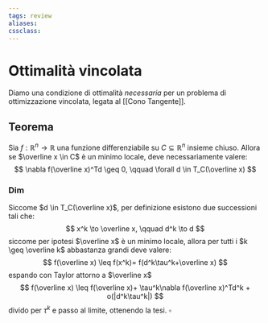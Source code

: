 ```yaml
---
tags: review
aliases:
cssclass:
---
```

 
# Ottimalità vincolata
Diamo una condizione di ottimalità _necessaria_ per un problema di ottimizzazione vincolata, legata al [[Cono Tangente]].

## Teorema
Sia $f : \mathbb{R}^n \to \mathbb{R}$ una funzione differenziabile su $C\subseteq \mathbb{R}^n$ insieme chiuso. Allora se $\overline x \in C$ è un minimo locale, deve necessariamente valere:
$$
\nabla f(\overline x)^Td \geq 0, \qquad \forall d \in T_C(\overline x)
$$
### Dim
Siccome $d \in T_C(\overline x)$, per definizione esistono due successioni tali che:
$$
x^k \to \overline x, \qquad d^k \to d
$$
siccome per ipotesi $\overline x$ è un minimo locale, allora per tutti i $k \geq \overline k$ abbastanza grandi deve valere:
$$
f(\overline x) \leq f(x^k)= f(d^k\tau^k+\overline x)
$$
espando con Taylor attorno a $\overline x$
$$
f(\overline x) \leq f(\overline x)+ \tau^k\nabla f(\overline x)^Td^k + o(|d^k\tau^k|)
$$
divido per $\tau^k$ e passo al limite, ottenendo la tesi. $\square$
